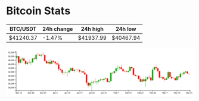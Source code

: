 # Bitcoin Stats

BTC/USDT|24h change|24h high|24h low|
|---|---|---|---|
|$41240.37|-1.47%|$41937.99|$40467.94|

<img src="./chart.svg">
